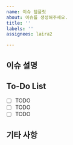 ```yaml
---
name: 이슈 템플릿
about: 이슈를 생성해주세요.
title: ''
labels: ''
assignees: laira2

---
```


## 이슈 설명


## To-Do List

- [ ] TODO
- [ ] TODO
- [ ] TODO

## 기타 사항
